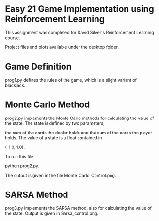 # Easy 21 Game Implementation using Reinforcement Learning

This assignment was completed for David Silver's Reinforcement Learning course.

Project files and plots available under the desktop folder.

# Game Definition

prog1.py defines the rules of the game, which is a slight variant of blackjack.

# Monte Carlo Method

prog2.py implements the Monte Carlo methods for calculating the value of the state. The state is defined by two parameters,

the sum of the cards the dealer holds and the sum of the cards the player holds. The value of a state is a float contained in

(-1.0, 1.0).

To run this file:

python prog2.py.

The output is given in the file Monte_Carlo_Control.png.

# SARSA Method

prog3.py implements the SARSA method, also for calculating the value of the state. Output is given in Sarsa_control.png.
